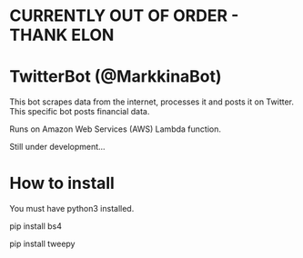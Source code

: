 # CURRENTLY OUT OF ORDER - THANK ELON

# TwitterBot (@MarkkinaBot)

This bot scrapes data from the internet, processes it and posts it on Twitter. This specific bot posts financial data. 

Runs on Amazon Web Services (AWS) Lambda function.  

Still under development...

# How to install

You must have python3 installed. 

pip install bs4

pip install tweepy


